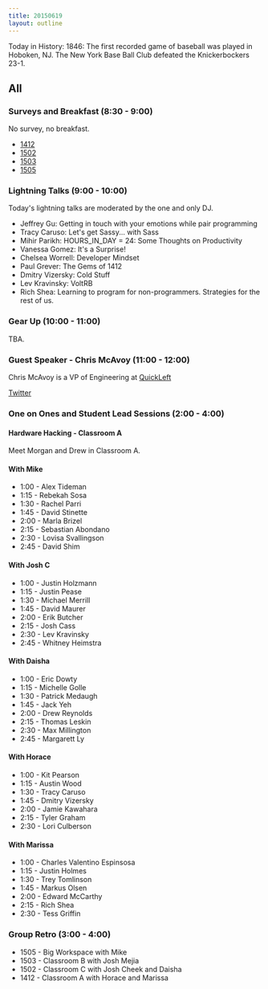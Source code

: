 ```yaml
---
title: 20150619
layout: outline
---
```


Today in History: 1846: The first recorded game of baseball was played in Hoboken, NJ. 
The New York Base Ball Club defeated the Knickerbockers 23-1.
 
## All

### Surveys and Breakfast (8:30 - 9:00)

No survey, no breakfast.

* [1412](https://docs.google.com/a/casimircreative.com/forms/d/1YZCwbHn5D5HWSCxRhBZg9RmH8TtszB8c67P8jmDB05E/viewform)
* [1502](https://docs.google.com/a/casimircreative.com/forms/d/1PcHozsIIf843mdTpOWTeGPlueVftm-gL25IatZstqJQ/viewform)
* [1503](https://docs.google.com/a/casimircreative.com/forms/d/11Eyb41AD4eZ-bZ0pSH8U6JFu1rjApfan43WUz7ihm_w/viewform)
* [1505](https://docs.google.com/a/casimircreative.com/forms/d/18H7jvC8xR6hoGI0damkIvrx-xwg-UjjJOQyjQDEL4YI/viewform)

### Lightning Talks (9:00 - 10:00)

Today's lightning talks are moderated by the one and only DJ. 

* Jeffrey Gu: Getting in touch with your emotions while pair programming
* Tracy Caruso: Let's get Sassy... with Sass
* Mihir Parikh: HOURS_IN_DAY = 24: Some Thoughts on Productivity
* Vanessa Gomez: It's a Surprise!
* Chelsea Worrell: Developer Mindset
* Paul Grever: The Gems of 1412
* Dmitry Vizersky: Cold Stuff
* Lev Kravinsky: VoltRB
* Rich Shea: Learning to program for non-programmers. Strategies for the rest of us.

### Gear Up (10:00 - 11:00)

TBA.

### Guest Speaker - Chris McAvoy (11:00 - 12:00)

Chris McAvoy is a VP of Engineering at [QuickLeft](http://www.quickleft.com)

[Twitter](https://twitter.com/chmcavoy)

### One on Ones and Student Lead Sessions (2:00 - 4:00)

#### Hardware Hacking - Classroom A

Meet Morgan and Drew in Classroom A.

#### With Mike

* 1:00 - Alex Tideman
* 1:15 - Rebekah Sosa
* 1:30 - Rachel Parri
* 1:45 - David Stinette
* 2:00 - Marla Brizel
* 2:15 - Sebastian Abondano
* 2:30 - Lovisa Svallingson
* 2:45 - David Shim

#### With Josh C

* 1:00 - Justin Holzmann
* 1:15 - Justin Pease
* 1:30 - Michael Merrill
* 1:45 - David Maurer
* 2:00 - Erik Butcher
* 2:15 - Josh Cass
* 2:30 - Lev Kravinsky
* 2:45 - Whitney Heimstra

#### With Daisha
* 1:00 - Eric Dowty
* 1:15 - Michelle Golle
* 1:30 - Patrick Medaugh
* 1:45 - Jack Yeh
* 2:00 - Drew Reynolds
* 2:15 - Thomas Leskin
* 2:30 - Max Millington
* 2:45 - Margarett Ly

#### With Horace

* 1:00 - Kit Pearson
* 1:15 - Austin Wood
* 1:30 - Tracy Caruso
* 1:45 - Dmitry Vizersky
* 2:00 - Jamie Kawahara
* 2:15 - Tyler Graham
* 2:30 - Lori Culberson

#### With Marissa

* 1:00 - Charles Valentino Espinsosa
* 1:15 - Justin Holmes
* 1:30 - Trey Tomlinson
* 1:45 - Markus Olsen
* 2:00 - Edward McCarthy
* 2:15 - Rich Shea
* 2:30 - Tess Griffin

### Group Retro (3:00 - 4:00)

* 1505 - Big Workspace with Mike
* 1503 - Classroom B with Josh Mejia
* 1502 - Classroom C with Josh Cheek and Daisha
* 1412 - Classroom A with Horace and Marissa
